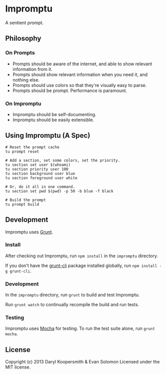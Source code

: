 Impromptu
=========

A sentient prompt.


Philosophy
----------

### On Prompts
* Prompts should be aware of the internet, and able to show relevant information from it.
* Prompts should show relevant information when you need it, and nothing else.
* Prompts should use colors so that they're visually easy to parse.
* Prompts should be prompt. Performance is paramount.

### On Impromptu
* Impromptu should be self-documenting.
* Impromptu should be easily extensible.


Using Impromptu (A Spec)
------------------------

```shell
# Reset the prompt cache
tu prompt reset

# Add a section, set some colors, set the priority.
tu section set user $(whoami)
tu section priority user 100
tu section background user blue
tu section foreground user white

# Or, do it all in one command.
tu section set pwd $(pwd) -p 50 -b blue -f black

# Build the prompt
tu prompt build
```


Development
-----------

Impromptu uses [Grunt](http://gruntjs.com/).

### Install
After checking out Impromptu, run `npm install` in the `impromptu` directory.

If you don't have the [grunt-cli](https://github.com/gruntjs/grunt-cli) package installed globally, run `npm install -g grunt-cli`.

### Development
In the `impromptu` directory, run `grunt` to build and test Impromptu.

Run `grunt watch` to continually recompile the build and run tests.

### Testing
Impromptu uses [Mocha](http://visionmedia.github.com/mocha/) for testing. To run the test suite alone, run `grunt mocha`.


License
-------
Copyright (c) 2013 Daryl Koopersmith & Evan Solomon
Licensed under the MIT license.
